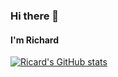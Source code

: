 ### Hi there 👋
#### I'm Richard
[![Ricard's GitHub stats](https://github-readme-stats.vercel.app/api?username=Peculiar-codes)](https://github.com/anuraghazra/github-readme-stats)

<!--
**Peculiar-codes/Peculiar-codes** is a ✨ _special_ ✨ repository because its `README.md` (this file) appears on your GitHub profile.

Here are some ideas to get you started:

- 🔭 I’m currently working on ...
- 🌱 I’m currently learning ...
- 👯 I’m looking to collaborate on ...
- 🤔 I’m looking for help with ...
- 💬 Ask me about ...
- 📫 How to reach me: ...
- 😄 Pronouns: ...
- ⚡ Fun fact: ...
-->
